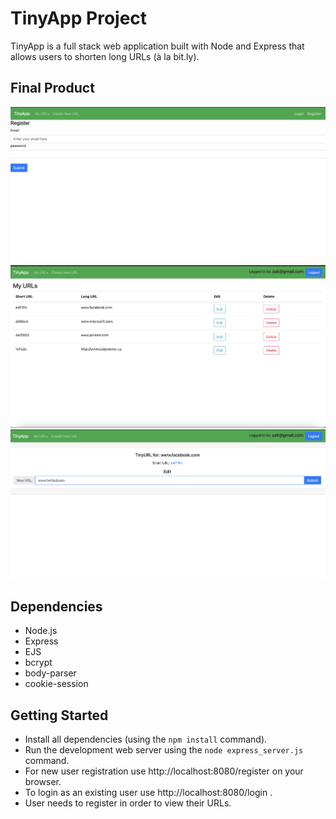 # TinyApp Project

TinyApp is a full stack web application built with Node and Express that allows users to shorten long URLs (à la bit.ly).

## Final Product

!["screenshot of register-page"](https://github.com/akshathakulkarni/tinyApp/blob/master/documents/Register-page.png?raw=true)
!["screenshot of urls-page"](https://github.com/akshathakulkarni/tinyApp/blob/master/documents/urls-page.png?raw=true)
!["screenshot of updateURL-page"](https://github.com/akshathakulkarni/tinyApp/blob/master/documents/UpdateURL-page.png?raw=true)

## Dependencies

- Node.js
- Express
- EJS
- bcrypt
- body-parser
- cookie-session

## Getting Started

- Install all dependencies (using the `npm install` command).
- Run the development web server using the `node express_server.js` command.
- For new user registration use http://localhost:8080/register on your browser.
- To login as an existing user use http://localhost:8080/login . 
- User needs to register in order to view their URLs. 
